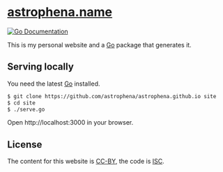 # [astrophena.name](https://astrophena.name)

[![Go Documentation](https://godocs.io/go.astrophena.name/site?status.svg)](https://godocs.io/go.astrophena.name/site)

This is my personal website and a [Go] package that generates it.

## Serving locally

You need the latest [Go] installed.

```sh
$ git clone https://github.com/astrophena/astrophena.github.io site
$ cd site
$ ./serve.go
```

Open http://localhost:3000 in your browser.

## License

The content for this website is
[CC-BY](https://creativecommons.org/licenses/by/4.0/), the code is
[ISC](https://opensource.org/licenses/ISC).

[go]: https://go.dev
